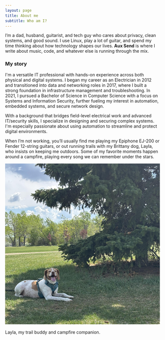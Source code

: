 ```yaml
---
layout: page
title: About me
subtitle: Who am I?
---  
```


I’m a dad, husband, guitarist, and tech guy who cares about privacy, clean systems, and good sound. I use Linux, play a lot of guitar, and spend my time thinking about how technology shapes our lives. **Aux Send** is where I write about music, code, and whatever else is running through the mix.

### My story

I'm a versatile IT professional with hands-on experience across both physical and digital systems. I began my career as an Electrician in 2012 and transitioned into data and networking roles in 2017, where I built a strong foundation in infrastructure management and troubleshooting. In 2021, I pursued a Bachelor of Science in Computer Science with a focus on Systems and Information Security, further fueling my interest in automation, embedded systems, and secure network design.

With a background that bridges field-level electrical work and advanced IT/security skills, I specialize in designing and securing complex systems. I'm especially passionate about using automation to streamline and protect digital environments.

When I’m not working, you’ll usually find me playing my Epiphone EJ-200 or Fender 12-string guitars, or out running trails with my Brittany dog, Layla, who insists on keeping me outdoors. Some of my favorite moments happen around a campfire, playing every song we can remember under the stars.

![Layla](/assets/img/Layla.jpg)  
<figcaption>Layla, my trail buddy and campfire companion.</figcaption>
